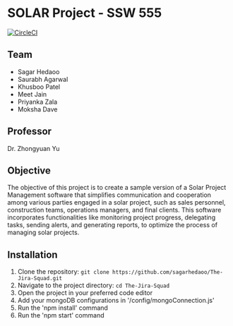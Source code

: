 # SOLAR Project - SSW 555

[![CircleCI](https://dl.circleci.com/status-badge/img/gh/sagarhedaoo/The-Jira-Squad/tree/main.svg?style=svg)](https://dl.circleci.com/status-badge/redirect/gh/sagarhedaoo/The-Jira-Squad/tree/main)

## Team

- Sagar Hedaoo
- Saurabh Agarwal
- Khusboo Patel
- Meet Jain
- Priyanka Zala
- Moksha Dave

## Professor

Dr. Zhongyuan Yu

## Objective

The objective of this project is to create a sample version of a Solar Project Management software that simplifies communication and cooperation among various parties engaged in a solar project, such as sales personnel, construction teams, operations managers, and final clients. This software incorporates functionalities like monitoring project progress, delegating tasks, sending alerts, and generating reports, to optimize the process of managing solar projects.

## Installation

1. Clone the repository: `git clone https://github.com/sagarhedaoo/The-Jira-Squad.git`
2. Navigate to the project directory: `cd The-Jira-Squad`
3. Open the project in your preferred code editor
4. Add your mongoDB configurations in '/config/mongoConnection.js'
5. Run the 'npm install' command
6. Run the 'npm start' command

